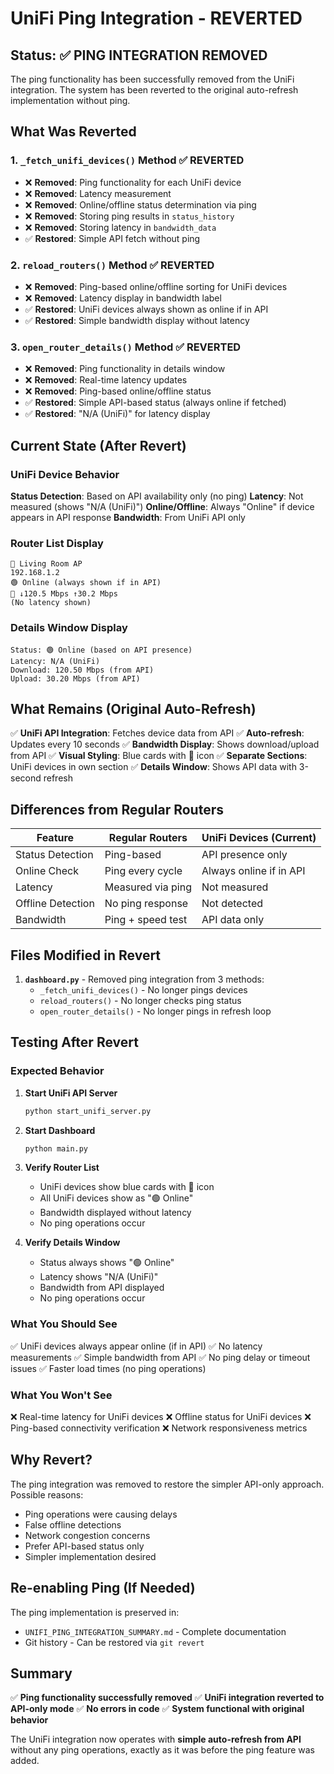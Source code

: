 # UniFi Ping Integration - REVERTED

## Status: ✅ PING INTEGRATION REMOVED

The ping functionality has been successfully removed from the UniFi integration. The system has been reverted to the original auto-refresh implementation without ping.

## What Was Reverted

### 1. **`_fetch_unifi_devices()` Method** ✅ REVERTED
- ❌ **Removed**: Ping functionality for each UniFi device
- ❌ **Removed**: Latency measurement
- ❌ **Removed**: Online/offline status determination via ping
- ❌ **Removed**: Storing ping results in `status_history`
- ❌ **Removed**: Storing latency in `bandwidth_data`
- ✅ **Restored**: Simple API fetch without ping

### 2. **`reload_routers()` Method** ✅ REVERTED
- ❌ **Removed**: Ping-based online/offline sorting for UniFi devices
- ❌ **Removed**: Latency display in bandwidth label
- ✅ **Restored**: UniFi devices always shown as online if in API
- ✅ **Restored**: Simple bandwidth display without latency

### 3. **`open_router_details()` Method** ✅ REVERTED
- ❌ **Removed**: Ping functionality in details window
- ❌ **Removed**: Real-time latency updates
- ❌ **Removed**: Ping-based online/offline status
- ✅ **Restored**: Simple API-based status (always online if fetched)
- ✅ **Restored**: "N/A (UniFi)" for latency display

## Current State (After Revert)

### UniFi Device Behavior

**Status Detection**: Based on API availability only (no ping)
**Latency**: Not measured (shows "N/A (UniFi)")
**Online/Offline**: Always "Online" if device appears in API response
**Bandwidth**: From UniFi API only

### Router List Display

```
📡 Living Room AP
192.168.1.2
🟢 Online (always shown if in API)
📶 ↓120.5 Mbps ↑30.2 Mbps
(No latency shown)
```

### Details Window Display

```
Status: 🟢 Online (based on API presence)
Latency: N/A (UniFi)
Download: 120.50 Mbps (from API)
Upload: 30.20 Mbps (from API)
```

## What Remains (Original Auto-Refresh)

✅ **UniFi API Integration**: Fetches device data from API
✅ **Auto-refresh**: Updates every 10 seconds
✅ **Bandwidth Display**: Shows download/upload from API
✅ **Visual Styling**: Blue cards with 📡 icon
✅ **Separate Sections**: UniFi devices in own section
✅ **Details Window**: Shows API data with 3-second refresh

## Differences from Regular Routers

| Feature | Regular Routers | UniFi Devices (Current) |
|---------|----------------|-------------------------|
| Status Detection | Ping-based | API presence only |
| Online Check | Ping every cycle | Always online if in API |
| Latency | Measured via ping | Not measured |
| Offline Detection | No ping response | Not detected |
| Bandwidth | Ping + speed test | API data only |

## Files Modified in Revert

1. **`dashboard.py`** - Removed ping integration from 3 methods:
   - `_fetch_unifi_devices()` - No longer pings devices
   - `reload_routers()` - No longer checks ping status
   - `open_router_details()` - No longer pings in refresh loop

## Testing After Revert

### Expected Behavior

1. **Start UniFi API Server**
   ```bash
   python start_unifi_server.py
   ```

2. **Start Dashboard**
   ```bash
   python main.py
   ```

3. **Verify Router List**
   - UniFi devices show blue cards with 📡 icon
   - All UniFi devices show as "🟢 Online"
   - Bandwidth displayed without latency
   - No ping operations occur

4. **Verify Details Window**
   - Status always shows "🟢 Online"
   - Latency shows "N/A (UniFi)"
   - Bandwidth from API displayed
   - No ping operations occur

### What You Should See

✅ UniFi devices always appear online (if in API)
✅ No latency measurements
✅ Simple bandwidth from API
✅ No ping delay or timeout issues
✅ Faster load times (no ping operations)

### What You Won't See

❌ Real-time latency for UniFi devices
❌ Offline status for UniFi devices
❌ Ping-based connectivity verification
❌ Network responsiveness metrics

## Why Revert?

The ping integration was removed to restore the simpler API-only approach. Possible reasons:
- Ping operations were causing delays
- False offline detections
- Network congestion concerns
- Prefer API-based status only
- Simpler implementation desired

## Re-enabling Ping (If Needed)

The ping implementation is preserved in:
- `UNIFI_PING_INTEGRATION_SUMMARY.md` - Complete documentation
- Git history - Can be restored via `git revert`

## Summary

✅ **Ping functionality successfully removed**
✅ **UniFi integration reverted to API-only mode**
✅ **No errors in code**
✅ **System functional with original behavior**

The UniFi integration now operates with **simple auto-refresh from API** without any ping operations, exactly as it was before the ping feature was added.
